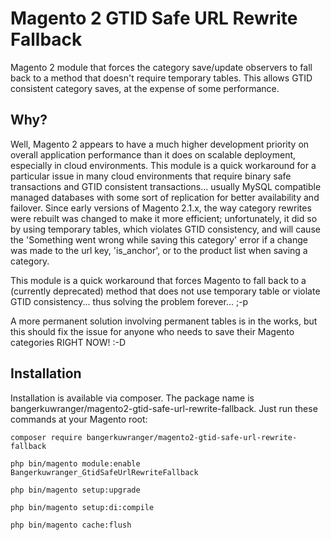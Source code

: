 # Magento 2 GTID Safe URL Rewrite Fallback

Magento 2 module that forces the category save/update observers to fall back to a method that doesn't require temporary tables. This allows GTID consistent category saves, at the expense of some performance.

## Why?

Well, Magento 2 appears to have a much higher development priority on overall application performance than it does on scalable deployment, especially in cloud environments. This module is a quick workaround for a particular issue in many cloud environments that require binary safe transactions and GTID consistent transactions... usually MySQL compatible managed databases with some sort of replication for better availability and failover. Since early versions of Magento 2.1.x, the way category rewrites were rebuilt was changed to make it more efficient; unfortunately, it did so by using temporary tables, which violates GTID consistency, and will cause the 'Something went wrong while saving this category' error if a change was made to the url key, 'is_anchor', or to the product list when saving a category. 

This module is a quick workaround that forces Magento to fall back to a (currently deprecated) method that does not use temporary table or violate GTID consistency... thus solving the problem forever... ;-p

A more permanent solution involving permanent tables is in the works, but this should fix the issue for anyone who needs to save their Magento categories RIGHT NOW! :-D

## Installation

Installation is available via composer. The package name is bangerkuwranger/magento2-gtid-safe-url-rewrite-fallback. Just run these commands at your Magento root:

`composer require bangerkuwranger/magento2-gtid-safe-url-rewrite-fallback`

`php bin/magento module:enable Bangerkuwranger_GtidSafeUrlRewriteFallback`

`php bin/magento setup:upgrade`

`php bin/magento setup:di:compile`

`php bin/magento cache:flush`
